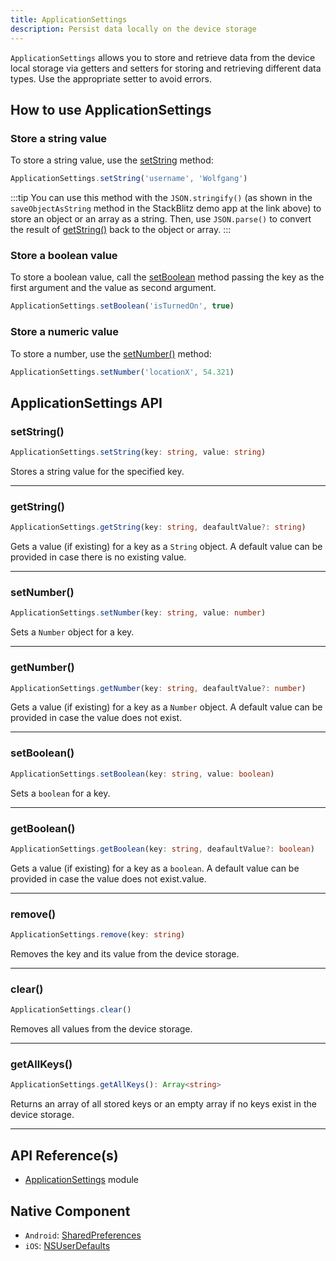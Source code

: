 ```yaml
---
title: ApplicationSettings
description: Persist data locally on the device storage
---
```


`ApplicationSettings` allows you to store and retrieve data from the device local storage via getters and setters for storing and retrieving different data types. Use the appropriate setter to avoid errors.

## How to use ApplicationSettings

<!-- https://stackblitz.com/edit/nativescript-stackblitz-templates-5ns4cv?file=app/main-view-model.ts -->

### Store a string value

To store a string value, use the [setString](#setstring) method:

```ts
ApplicationSettings.setString('username', 'Wolfgang')
```

:::tip
You can use this method with the `JSON.stringify()` (as shown in the `saveObjectAsString` method in the StackBlitz demo app at the link above) to store an object or an array as a string. Then, use `JSON.parse()` to convert the result of [getString()](#getstring) back to the object or array.
:::

### Store a boolean value

To store a boolean value, call the [setBoolean](#setboolean) method passing the key as the first argument and the value as second argument.

```ts
ApplicationSettings.setBoolean('isTurnedOn', true)
```

### Store a numeric value

To store a number, use the [setNumber()](#setnumber) method:

```ts
ApplicationSettings.setNumber('locationX', 54.321)
```

## ApplicationSettings API

### setString()

```ts
ApplicationSettings.setString(key: string, value: string)
```

Stores a string value for the specified key.

---

### getString()

```ts
ApplicationSettings.getString(key: string, deafaultValue?: string)
```

Gets a value (if existing) for a key as a `String` object. A default value can be provided in case there is no existing value.

---

### setNumber()

```ts
ApplicationSettings.setNumber(key: string, value: number)
```

Sets a `Number` object for a key.

---

### getNumber()

```ts
ApplicationSettings.getNumber(key: string, deafaultValue?: number)
```

Gets a value (if existing) for a key as a `Number` object. A default value can be provided in case the value does not exist.

---

### setBoolean()

```ts
ApplicationSettings.setBoolean(key: string, value: boolean)
```

Sets a `boolean` for a key.

---

### getBoolean()

```ts
ApplicationSettings.getBoolean(key: string, deafaultValue?: boolean)
```

Gets a value (if existing) for a key as a `boolean`. A default value can be provided in case the value does not exist.value.

---

### remove()

```ts
ApplicationSettings.remove(key: string)
```

Removes the key and its value from the device storage.

---

### clear()

```ts
ApplicationSettings.clear()
```

Removes all values from the device storage.

---

### getAllKeys()

```ts
ApplicationSettings.getAllKeys(): Array<string>
```

Returns an array of all stored keys or an empty array if no keys exist in the device storage.

---

## API Reference(s)

- [ApplicationSettings](https://docs.nativescript.org/api-reference/modules#applicationsettings) module

## Native Component

- `Android`: [SharedPreferences](https://developer.android.com/reference/android/content/SharedPreferences)
- `iOS`: [NSUserDefaults](https://developer.apple.com/documentation/foundation/nsuserdefaults)
